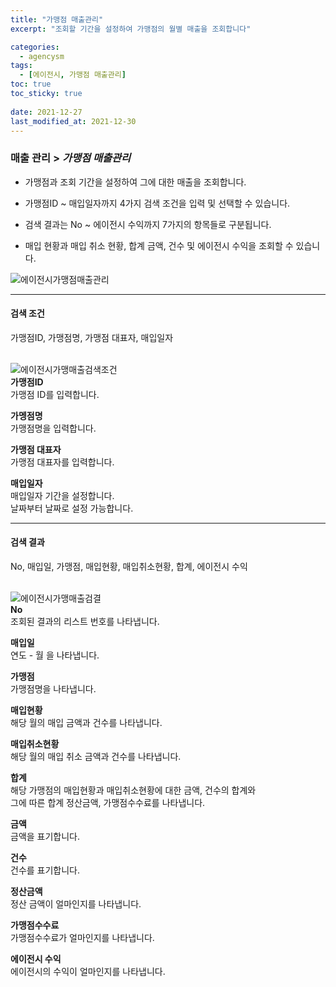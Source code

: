 ```yaml
---
title: "가맹점 매출관리"
excerpt: "조회할 기간을 설정하여 가맹점의 월별 매출을 조회합니다"

categories:
  - agencysm
tags:
  - [에이전시, 가맹점 매출관리]
toc: true
toc_sticky: true
 
date: 2021-12-27
last_modified_at: 2021-12-30
---
```

### 매출 관리 > *가맹점 매출관리*
- 가맹점과 조회 기간을 설정하여 그에 대한 매출을 조회합니다.

- 가맹점ID ~ 매입일자까지 4가지 검색 조건을 입력 및 선택할 수 있습니다.

- 검색 결과는 No ~ 에이전시 수익까지 7가지의 항목들로 구분됩니다.

- 매입 현황과 매입 취소 현황, 합계 금액, 건수 및 에이전시 수익을 조회할 수 있습니다.

![에이전시가맹점매출관리](https://user-images.githubusercontent.com/95394003/147520676-e8af30c6-84a8-419c-963b-dd0bc2fc5100.jpeg)
<br>

---

#### 검색 조건
가맹점ID, 가맹점명, 가맹점 대표자, 매입일자<br>
<br>

![에이전시가맹매출검색조건](https://user-images.githubusercontent.com/95394003/147520928-b830de1b-97b4-48a2-9414-6f397694752e.jpeg)<br>
**가맹점ID**<br>
가맹점 ID를 입력합니다.

**가멩점명**<br>
가맹점명을 입력합니다.

**가맹점 대표자**<br>
가맹점 대표자를 입력합니다.

**매입일자**<br>
매입일자 기간을 설정합니다.<br>날짜부터 날짜로 설정 가능합니다.
<br>

---

#### 검색 결과
No, 매입일, 가맹점, 매입현황, 매입취소현황, 합계, 에이전시 수익<br>
<br>

![에이전시가맹매출검결](https://user-images.githubusercontent.com/95394003/147520964-c573fc70-9d2c-436c-8abe-32e066032a65.jpeg)<br>
**No**<br>
조회된 결과의 리스트 번호를 나타냅니다.

**매입일**<br>
연도 - 월 을 나타냅니다.

**가맹점**<br>
가맹점명을 나타냅니다.

**매입현황**<br>
해당 월의 매입 금액과 건수를 나타냅니다.

**매입취소현황**<br>
해당 월의 매입 취소 금액과 건수를 나타냅니다.

**합계**<br>
해당 가맹점의 매입현황과 매입취소현황에 대한 금액, 건수의 합계와<br>그에 따른 합계 정산금액, 가맹점수수료를 나타냅니다.

**금액**<br>
금액을 표기합니다.

**건수**<br>
건수를 표기합니다.

**정산금액**<br>
정산 금액이 얼마인지를 나타냅니다.

**가맹점수수료**<br>
가맹점수수료가 얼마인지를 나타냅니다.

**에이전시 수익**<br>
에이전시의 수익이 얼마인지를 나타냅니다.
